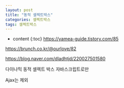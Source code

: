 ```yaml
---
layout: post
title: "동적 셀렉트박스"
categories: 셀렉트박스
tags: 셀렉트박스
---
```

* content
{:toc}
https://yamea-guide.tistory.com/85

 https://brunch.co.kr/@ourlove/82

https://blog.naver.com/dladhtjd/220027501580

다이나믹 동적 셀렉트 박스 자바스크립트로만

Ajax는 제외
